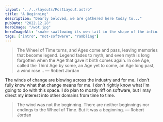```yaml
---
layout: "../../layouts/PostLayout.astro"
title: "A Beginning"
description: "Dearly beloved, we are gathered here today to..."
pubDate: "2022.12.28"
heroImage: "/wot.jpg"
heroImageAlt: "snake swallowing its own tail in the shape of the infinity sign, a Warder sword across the snake"
tags: ["intro", "not-software", "rambling"]
---
```


> The Wheel of Time turns, and Ages come and pass, leaving memories that become legend. Legend fades to myth, and even myth is long forgotten when the Age that gave it birth comes again. In one Age, called the Third Age by some, an Age yet to come, an Age long past, a wind rose... &mdash; Robert Jordan

The winds of change are blowing across the industry and for me. I don't fully know what that change means for me. I don't rightly know what I'm going to do with this space. I do plan to mostly riff on software, but I may direct my interest into other domains from time to time.

> The wind was not the beginning. There are neither beginnings nor endings to the Wheel of Time. But it was a beginning. &mdash; Robert Jordan